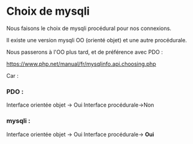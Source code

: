 # Choix de mysqli 

Nous faisons le choix de mysqli procédural pour nos connexions.

Il existe une version mysqli OO (orienté objet) et une autre procédurale.

Nous passerons à l'OO plus tard, et de préférence avec PDO :

https://www.php.net/manual/fr/mysqlinfo.api.choosing.php

Car :

### PDO :
Interface orientée objet -> Oui
Interface procédurale->Non

### mysqli :
Interface orientée objet -> Oui
Interface procédurale-> **Oui**



